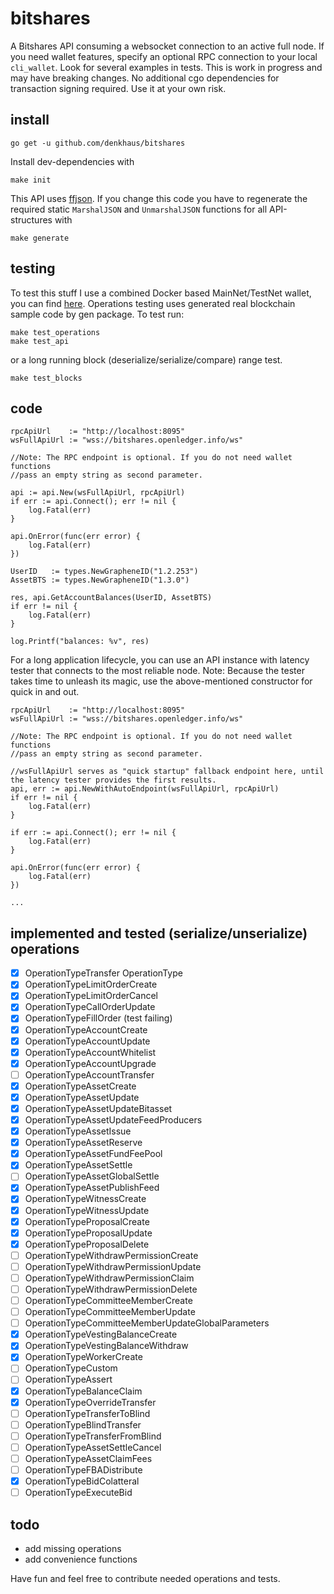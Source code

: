 # bitshares

A Bitshares API consuming a websocket connection to an active full node. If you need wallet features, specify an optional RPC connection to your local `cli_wallet`. 
Look for several examples in tests. This is work in progress and may have breaking changes. 
No additional cgo dependencies for transaction signing required. 
Use it at your own risk. 

## install

```
go get -u github.com/denkhaus/bitshares
```

Install dev-dependencies with
```
make init
```

This API uses [ffjson](https://github.com/pquerna/ffjson). 
If you change this code you have to regenerate the required static `MarshalJSON` and `UnmarshalJSON` functions for all API-structures with

```
make generate
```

## testing

To test this stuff I use a combined Docker based MainNet/TestNet wallet, you can find [here](https://github.com/denkhaus/bitshares-docker).
Operations testing uses generated real blockchain sample code by gen package. To test run:

```
make test_operations
make test_api
```

or a long running block (deserialize/serialize/compare) range test.

```
make test_blocks
```

## code

```
rpcApiUrl    := "http://localhost:8095" 
wsFullApiUrl := "wss://bitshares.openledger.info/ws"

//Note: The RPC endpoint is optional. If you do not need wallet functions
//pass an empty string as second parameter.

api := api.New(wsFullApiUrl, rpcApiUrl)
if err := api.Connect(); err != nil {
	log.Fatal(err)
}

api.OnError(func(err error) {
	log.Fatal(err)
})

UserID   := types.NewGrapheneID("1.2.253") 
AssetBTS := types.NewGrapheneID("1.3.0") 

res, api.GetAccountBalances(UserID, AssetBTS)
if err != nil {
	log.Fatal(err)
}

log.Printf("balances: %v", res)

```

For a long application lifecycle, you can use an API instance with latency tester that connects to the most reliable node.
Note: Because the tester takes time to unleash its magic, use the above-mentioned constructor for quick in and out.

```
rpcApiUrl    := "http://localhost:8095" 
wsFullApiUrl := "wss://bitshares.openledger.info/ws"

//Note: The RPC endpoint is optional. If you do not need wallet functions
//pass an empty string as second parameter.

//wsFullApiUrl serves as "quick startup" fallback endpoint here, until the latency tester provides the first results.
api, err := api.NewWithAutoEndpoint(wsFullApiUrl, rpcApiUrl)
if err != nil {
	log.Fatal(err)
}

if err := api.Connect(); err != nil {
	log.Fatal(err)
}

api.OnError(func(err error) {
	log.Fatal(err)
})

...

```

## implemented and tested (serialize/unserialize) operations

- [x] OperationTypeTransfer OperationType
- [x] OperationTypeLimitOrderCreate
- [x] OperationTypeLimitOrderCancel
- [x] OperationTypeCallOrderUpdate
- [x] OperationTypeFillOrder (test failing)
- [x] OperationTypeAccountCreate
- [x] OperationTypeAccountUpdate
- [x] OperationTypeAccountWhitelist
- [x] OperationTypeAccountUpgrade
- [ ] OperationTypeAccountTransfer 
- [x] OperationTypeAssetCreate
- [x] OperationTypeAssetUpdate
- [x] OperationTypeAssetUpdateBitasset
- [x] OperationTypeAssetUpdateFeedProducers
- [x] OperationTypeAssetIssue
- [x] OperationTypeAssetReserve
- [x] OperationTypeAssetFundFeePool
- [x] OperationTypeAssetSettle
- [ ] OperationTypeAssetGlobalSettle 
- [x] OperationTypeAssetPublishFeed
- [x] OperationTypeWitnessCreate
- [x] OperationTypeWitnessUpdate
- [x] OperationTypeProposalCreate
- [x] OperationTypeProposalUpdate
- [x] OperationTypeProposalDelete
- [ ] OperationTypeWithdrawPermissionCreate              
- [ ] OperationTypeWithdrawPermissionUpdate              
- [ ] OperationTypeWithdrawPermissionClaim               
- [ ] OperationTypeWithdrawPermissionDelete              
- [ ] OperationTypeCommitteeMemberCreate                 
- [ ] OperationTypeCommitteeMemberUpdate                 
- [ ] OperationTypeCommitteeMemberUpdateGlobalParameters 
- [x] OperationTypeVestingBalanceCreate
- [x] OperationTypeVestingBalanceWithdraw
- [x] OperationTypeWorkerCreate
- [ ] OperationTypeCustom 
- [ ] OperationTypeAssert 
- [x] OperationTypeBalanceClaim
- [x] OperationTypeOverrideTransfer
- [ ] OperationTypeTransferToBlind   
- [ ] OperationTypeBlindTransfer     
- [ ] OperationTypeTransferFromBlind 
- [ ] OperationTypeAssetSettleCancel 
- [ ] OperationTypeAssetClaimFees    
- [ ] OperationTypeFBADistribute     
- [x] OperationTypeBidColatteral
- [ ] OperationTypeExecuteBid 

## todo
- add missing operations
- add convenience functions 


Have fun and feel free to contribute needed operations and tests.
